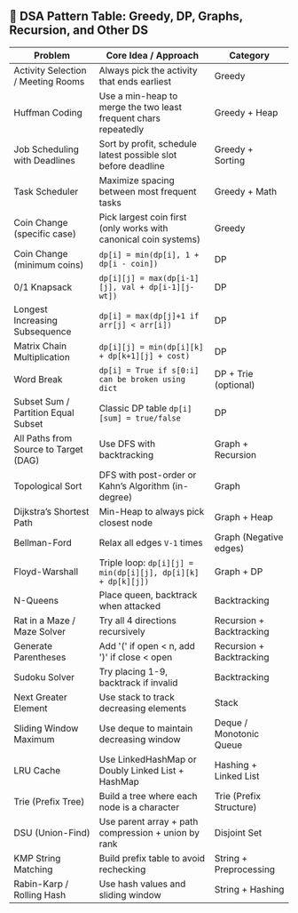 ## 🧠 DSA Pattern Table: Greedy, DP, Graphs, Recursion, and Other DS

| **Problem**                            | **Core Idea / Approach**                                                                 | **Category**              |
|----------------------------------------|-------------------------------------------------------------------------------------------|---------------------------|
| Activity Selection / Meeting Rooms     | Always pick the activity that ends earliest                                               | Greedy                    |
| Huffman Coding                         | Use a min-heap to merge the two least frequent chars repeatedly                           | Greedy + Heap             |
| Job Scheduling with Deadlines          | Sort by profit, schedule latest possible slot before deadline                             | Greedy + Sorting          |
| Task Scheduler                         | Maximize spacing between most frequent tasks                                              | Greedy + Math             |
| Coin Change (specific case)            | Pick largest coin first (only works with canonical coin systems)                          | Greedy                    |
| Coin Change (minimum coins)            | `dp[i] = min(dp[i], 1 + dp[i - coin])`                                                    | DP                        |
| 0/1 Knapsack                           | `dp[i][j] = max(dp[i-1][j], val + dp[i-1][j-wt])`                                         | DP                        |
| Longest Increasing Subsequence         | `dp[i] = max(dp[j]+1 if arr[j] < arr[i])`                                                 | DP                        |
| Matrix Chain Multiplication            | `dp[i][j] = min(dp[i][k] + dp[k+1][j] + cost)`                                            | DP                        |
| Word Break                             | `dp[i] = True if s[0:i] can be broken using dict`                                         | DP + Trie (optional)      |
| Subset Sum / Partition Equal Subset    | Classic DP table `dp[i][sum] = true/false`                                                | DP                        |
| All Paths from Source to Target (DAG)  | Use DFS with backtracking                                                                 | Graph + Recursion         |
| Topological Sort                       | DFS with post-order or Kahn’s Algorithm (in-degree)                                       | Graph                     |
| Dijkstra’s Shortest Path               | Min-Heap to always pick closest node                                                      | Graph + Heap              |
| Bellman-Ford                           | Relax all edges `V-1` times                                                               | Graph (Negative edges)    |
| Floyd-Warshall                         | Triple loop: `dp[i][j] = min(dp[i][j], dp[i][k] + dp[k][j])`                              | Graph + DP                |
| N-Queens                               | Place queen, backtrack when attacked                                                      | Backtracking              |
| Rat in a Maze / Maze Solver            | Try all 4 directions recursively                                                          | Recursion + Backtracking  |
| Generate Parentheses                   | Add '(' if open < n, add ')' if close < open                                              | Recursion + Backtracking  |
| Sudoku Solver                          | Try placing 1-9, backtrack if invalid                                                     | Backtracking              |
| Next Greater Element                   | Use stack to track decreasing elements                                                    | Stack                     |
| Sliding Window Maximum                 | Use deque to maintain decreasing window                                                   | Deque / Monotonic Queue   |
| LRU Cache                              | Use LinkedHashMap or Doubly Linked List + HashMap                                         | Hashing + Linked List     |
| Trie (Prefix Tree)                     | Build a tree where each node is a character                                               | Trie (Prefix Structure)   |
| DSU (Union-Find)                       | Use parent array + path compression + union by rank                                       | Disjoint Set              |
| KMP String Matching                    | Build prefix table to avoid rechecking                                                    | String + Preprocessing    |
| Rabin-Karp / Rolling Hash              | Use hash values and sliding window                                                        | String + Hashing          |
